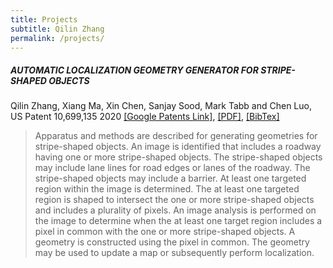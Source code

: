 ```yaml
---
title: Projects
subtitle: Qilin Zhang
permalink: /projects/
---
```


##### AUTOMATIC LOCALIZATION GEOMETRY GENERATOR FOR STRIPE-SHAPED OBJECTS 
Qilin Zhang, Xiang Ma, Xin Chen, Sanjay Sood, Mark Tabb and Chen Luo, US Patent 10,699,135 2020 [[Google Patents Link]](https://patents.google.com/patent/US10699135B2/en), [[PDF]](https://qilin-zhang.github.io/_pages/pdfs/US10699135.pdf?raw=true), [[BibTex]](https://qilin-zhang.github.io/_pages/bibtexs/zhang2020automatic.txt?raw=true)
> Apparatus and methods are described for generating geometries for stripe-shaped objects. An image is identified that includes a roadway having one or more stripe-shaped objects. The stripe-shaped objects may include lane lines for road edges or lanes of the roadway. The stripe-shaped objects may include a barrier. At least one targeted region within the image is determined. The at least one targeted region is shaped to intersect the one or more stripe-shaped objects and includes a plurality of pixels. An image analysis is performed on the image to determine when the at least one target region includes a pixel in common with the one or more stripe-shaped objects. A geometry is constructed using the pixel in common. The geometry may be used to update a map or subsequently perform localization.
